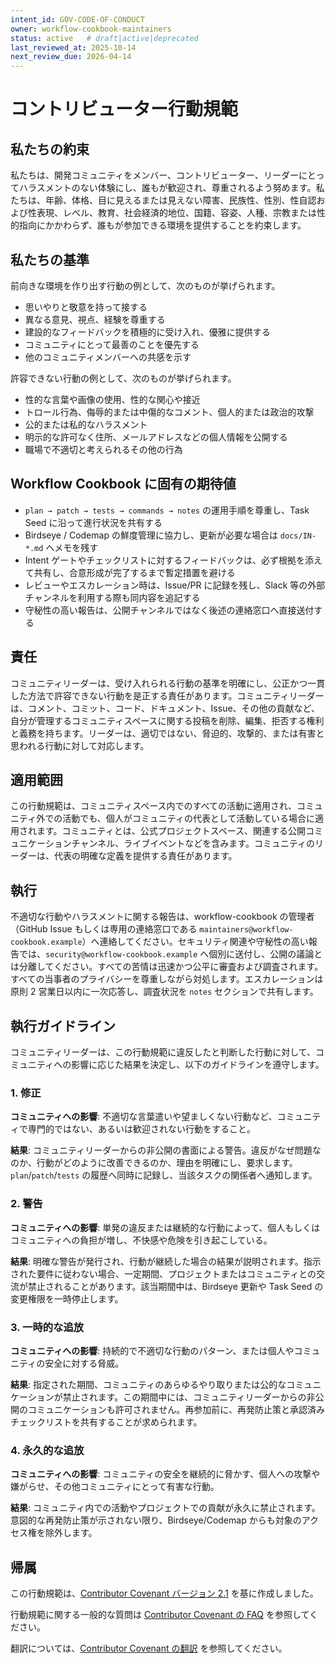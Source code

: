 ```yaml
---
intent_id: GOV-CODE-OF-CONDUCT
owner: workflow-cookbook-maintainers
status: active   # draft|active|deprecated
last_reviewed_at: 2025-10-14
next_review_due: 2026-04-14
---
```


# コントリビューター行動規範

## 私たちの約束

私たちは、開発コミュニティをメンバー、コントリビューター、リーダーにとってハラスメントのない体験にし、誰もが歓迎され、尊重されるよう努めます。私たちは、年齢、体格、目に見えるまたは見えない障害、民族性、性別、性自認および性表現、レベル、教育、社会経済的地位、国籍、容姿、人種、宗教または性的指向にかかわらず、誰もが参加できる環境を提供することを約束します。

## 私たちの基準

前向きな環境を作り出す行動の例として、次のものが挙げられます。

- 思いやりと敬意を持って接する
- 異なる意見、視点、経験を尊重する
- 建設的なフィードバックを積極的に受け入れ、優雅に提供する
- コミュニティにとって最善のことを優先する
- 他のコミュニティメンバーへの共感を示す

許容できない行動の例として、次のものが挙げられます。

- 性的な言葉や画像の使用、性的な関心や接近
- トロール行為、侮辱的または中傷的なコメント、個人的または政治的攻撃
- 公的または私的なハラスメント
- 明示的な許可なく住所、メールアドレスなどの個人情報を公開する
- 職場で不適切と考えられるその他の行為

## Workflow Cookbook に固有の期待値

- `plan → patch → tests → commands → notes` の運用手順を尊重し、Task Seed に沿って進行状況を共有する
- Birdseye / Codemap の鮮度管理に協力し、更新が必要な場合は `docs/IN-*.md` へメモを残す
- Intent ゲートやチェックリストに対するフィードバックは、必ず根拠を添えて共有し、合意形成が完了するまで暫定措置を避ける
- レビューやエスカレーション時は、Issue/PR に記録を残し、Slack 等の外部チャンネルを利用する際も同内容を追記する
- 守秘性の高い報告は、公開チャンネルではなく後述の連絡窓口へ直接送付する

## 責任

コミュニティリーダーは、受け入れられる行動の基準を明確にし、公正かつ一貫した方法で許容できない行動を是正する責任があります。コミュニティリーダーは、コメント、コミット、コード、ドキュメント、Issue、その他の貢献など、自分が管理するコミュニティスペースに関する投稿を削除、編集、拒否する権利と義務を持ちます。リーダーは、適切ではない、脅迫的、攻撃的、または有害と思われる行動に対して対応します。

## 適用範囲

この行動規範は、コミュニティスペース内でのすべての活動に適用され、コミュニティ外での活動でも、個人がコミュニティの代表として活動している場合に適用されます。コミュニティとは、公式プロジェクトスペース、関連する公開コミュニケーションチャンネル、ライブイベントなどを含みます。コミュニティのリーダーは、代表の明確な定義を提供する責任があります。

## 執行

不適切な行動やハラスメントに関する報告は、workflow-cookbook の管理者（GitHub Issue もしくは専用の連絡窓口である `maintainers@workflow-cookbook.example`）へ連絡してください。セキュリティ関連や守秘性の高い報告では、`security@workflow-cookbook.example` へ個別に送付し、公開の議論とは分離してください。すべての苦情は迅速かつ公平に審査および調査されます。すべての当事者のプライバシーを尊重しながら対処します。エスカレーションは原則 2 営業日以内に一次応答し、調査状況を `notes` セクションで共有します。

## 執行ガイドライン

コミュニティリーダーは、この行動規範に違反したと判断した行動に対して、コミュニティへの影響に応じた結果を決定し、以下のガイドラインを遵守します。

### 1. 修正

**コミュニティへの影響**: 不適切な言葉遣いや望ましくない行動など、コミュニティで専門的ではない、あるいは歓迎されない行動をすること。

**結果**: コミュニティリーダーからの非公開の書面による警告。違反がなぜ問題なのか、行動がどのように改善できるのか、理由を明確にし、要求します。`plan`/`patch`/`tests` の履歴へ同時に記録し、当該タスクの関係者へ通知します。

### 2. 警告

**コミュニティへの影響**: 単発の違反または継続的な行動によって、個人もしくはコミュニティへの負担が増し、不快感や危険を引き起こしている。

**結果**: 明確な警告が発行され、行動が継続した場合の結果が説明されます。指示された要件に従わない場合、一定期間、プロジェクトまたはコミュニティとの交流が禁止されることがあります。該当期間中は、Birdseye 更新や Task Seed の変更権限を一時停止します。

### 3. 一時的な追放

**コミュニティへの影響**: 持続的で不適切な行動のパターン、または個人やコミュニティの安全に対する脅威。

**結果**: 指定された期間、コミュニティのあらゆるやり取りまたは公的なコミュニケーションが禁止されます。この期間中には、コミュニティリーダーからの非公開のコミュニケーションも許可されません。再参加前に、再発防止策と承認済みチェックリストを共有することが求められます。

### 4. 永久的な追放

**コミュニティへの影響**: コミュニティの安全を継続的に脅かす、個人への攻撃や嫌がらせ、その他コミュニティにとって有害な行動。

**結果**: コミュニティ内での活動やプロジェクトでの貢献が永久に禁止されます。意図的な再発防止策が示されない限り、Birdseye/Codemap からも対象のアクセス権を除外します。

## 帰属

この行動規範は、[Contributor Covenant バージョン 2.1](https://www.contributor-covenant.org/version/2/1/code_of_conduct.html) を基に作成しました。

行動規範に関する一般的な質問は [Contributor Covenant の FAQ](https://www.contributor-covenant.org/faq) を参照してください。

翻訳については、[Contributor Covenant の翻訳](https://www.contributor-covenant.org/translations) を参照してください。
